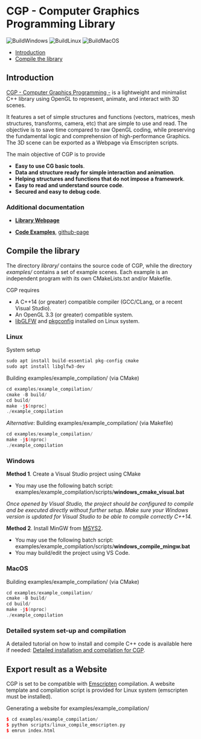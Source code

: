 # CGP - Computer Graphics Programming Library

![BuildWindows](https://github.com/drohmer/CGP/actions/workflows/Windows.yml/badge.svg)
![BuildLinux](https://github.com/drohmer/CGP/actions/workflows/Linux.yml/badge.svg)
![BuildMacOS](https://github.com/drohmer/CGP/actions/workflows/MacOS.yml/badge.svg)

- [Introduction](#Introduction)
- [Compile the library](#Compilation)


<a name="Introduction"></a>

## Introduction

[CGP - Computer Graphics Programming -](https://imagecomputing.net/cgp/index.html) is a lightweight and minimalist C++ library using OpenGL to represent, animate, and interact with 3D scenes. 

It features a set of simple structures and functions (vectors, matrices, mesh structures, transforms, camera, etc) that are simple to use and read. The objective is to save time compared to raw OpenGL coding, while preserving the fundamental logic and comprehension of high-performance Graphics. The 3D scene can be exported as a Webpage via Emscripten scripts.

The main objective of CGP is to provide
* **Easy to use CG basic tools**. 
* **Data and structure ready for simple interaction and animation**. 
* **Helping structures and functions that do not impose a framework**.
* **Easy to read and understand source code**. 
* **Secured and easy to debug code**. 

### Additional documentation

* **[Library Webpage](https://imagecomputing.net/cgp/index.html)**

* **[Code Examples](https://imagecomputing.net/cgp/documentation/07_examples/index.html)**, [github-page](https://github.com/drohmer/cgp_examples)


<a name="Compilation"></a>

## Compile the library

The directory _library/_ contains the source code of CGP, while the directory _examples/_ contains a set of example scenes.
Each example is an independent program with its own CMakeLists.txt and/or Makefile. 

CGP requires
* A C++14 (or greater) compatible compiler (GCC/CLang, or a recent Visual Studio).
* An OpenGL 3.3 (or greater) compatible system.
* [libGLFW](https://www.glfw.org/) and [pkgconfig](https://www.freedesktop.org/wiki/Software/pkg-config/) installed on Linux system.


### Linux

System setup

```c++
sudo apt install build-essential pkg-config cmake
sudo apt install libglfw3-dev
```

Building examples/example_compilation/ (via CMake)
```c++
cd examples/example_compilation/
cmake -B build/
cd build/
make -j$(nproc)
./example_compilation
```

_Alternative_: Building examples/example_compilation/ (via Makefile)
```c++
cd examples/example_compilation/
make -j$(nproc)
./example_compilation
```


### Windows

**Method 1**. Create a Visual Studio project using CMake
* You may use the following batch script: examples/example_compilation/scripts/__windows_cmake_visual.bat__

_Once opened by Visual Studio, the project should be configured to compile and be executed directly without further setup. Make sure your Windows version is updated for Visual Studio to be able to compile correctly C++14._

**Method 2**. Install MinGW from [MSYS2](https://www.msys2.org/). 
* You may use the following batch script: examples/example_compilation/scripts/__windows_compile_mingw.bat__
* You may build/edit the project using VS Code.



### MacOS

Building examples/example_compilation/ (via CMake)
```c++
cd examples/example_compilation/
cmake -B build/
cd build/
make -j$(nproc)
./example_compilation
```




### Detailed system set-up and compilation

A detailed tutorial on how to install and compile C++ code is available here if needed: [Detailed installation and compilation for CGP](https://imagecomputing.net/cgp/compilation).



## Export result as a Website

CGP is set to be compatible with [Emscripten](https://emscripten.org/) compilation. A website template and compilation script is provided for Linux system (emscripten must be installed).

Generating a website for examples/example_compilation/
```c++
$ cd examples/example_compilation/
$ python scripts/linux_compile_emscripten.py
$ emrun index.html
```